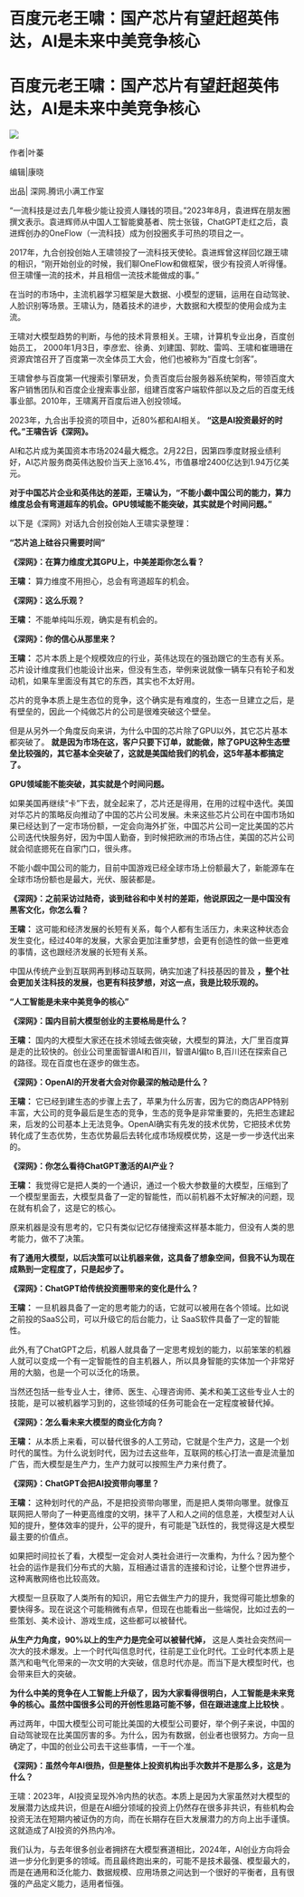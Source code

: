 # 百度元老王啸：国产芯片有望赶超英伟达，AI是未来中美竞争核心

# 百度元老王啸：国产芯片有望赶超英伟达，AI是未来中美竞争核心

![](https://inews.gtimg.com/news_bt/OFDgUObgNBO0aOpQpVCmGOr8b2EbbA7whbv1-LoCOc0U8AA/1000)

作者|叶蓁

编辑|康晓

出品| 深网.腾讯小满工作室

“一流科技是过去几年极少能让投资人赚钱的项目。”2023年8月，袁进辉在朋友圈撰文表示。袁进辉师从中国人工智能奠基者、院士张钹，ChatGPT走红之后，袁进辉创办的OneFlow（一流科技）成为创投圈炙手可热的项目之一。

2017年，九合创投创始人王啸领投了一流科技天使轮。袁进辉曾这样回忆跟王啸的相识，“刚开始创业的时候，我们聊OneFlow和做框架，很少有投资人听得懂。但王啸懂一流的技术，并且相信一流技术能做成的事。”

在当时的市场中，主流机器学习框架是大数据、小模型的逻辑，运用在自动驾驶、人脸识别等场景。王啸认为，随着技术的进步，大数据和大模型的使用会成为主流。

王啸对大模型趋势的判断，与他的技术背景相关。王啸，计算机专业出身，百度创始员工，
2000年1月3日，李彦宏、徐勇、刘建国、郭眈、雷鸣、王啸和崔珊珊在资源宾馆召开了百度第一次全体员工大会，他们也被称为“百度七剑客”。

王啸曾参与百度第一代搜索引擎研发，负责百度后台服务器系统架构，带领百度大客户销售团队和百度企业搜索事业部，组建百度客户端软件部以及之后的百度无线事业部。2010年，王啸离开百度后进入创投领域。

2023年，九合出手投资的项目中，近80%都和AI相关。 **“这是AI投资最好的时代。”王啸告诉《深网》。**

AI和芯片成为美国资本市场2024最大概念。2月22日，因第四季度财报业绩利好，AI芯片服务商英伟达股价当天上涨16.4%，市值暴增2400亿达到1.94万亿美元。

**对于中国芯片企业和英伟达的差距，王啸认为，“不能小觑中国公司的能力，算力维度总会有弯道超车的机会。GPU领域能不能突破，其实就是个时间问题。”**

以下是《深网》对话九合创投创始人王啸实录整理：

**“芯片追上硅谷只需要时间”**

**《深网》：在算力维度尤其GPU上，中美差距你怎么看？**

**王啸：** 算力维度不用担心，总会有弯道超车的机会。

**《深网》：这么乐观？**

**王啸：** 不能单纯叫乐观，确实是有机会的。

**《深网》：你的信心从那里来？**

**王啸：**
芯片本质上是个规模效应的行业，英伟达现在的强劲跟它的生态有关系。芯片设计维度我们也能设计出来，但没有生态，举例来说就像一辆车只有轮子和发动机，如果车里面没有其它的东西，其实也不太好用。

芯片的竞争本质上是生态位的竞争，这个确实是有难度的，生态一旦建立之后，是有壁垒的，因此一个纯做芯片的公司是很难突破这个壁垒。

但是从另外一个角度反向来讲，为什么中国的芯片除了GPU以外，其它芯片基本都突破了。
**就是因为市场在这，客户只要下订单，就能做，除了GPU这种生态壁垒比较强的，其它基本全突破了，这就是美国给我们的机会，这5年基本都搞定了。**

**GPU领域能不能突破，其实就是个时间问题。**

如果美国再继续“卡”下去，就全起来了，芯片还是得用，在用的过程中迭代。美国对华芯片的策略反向推动了中国的芯片公司发展。未来这些芯片公司在中国市场如果已经达到了一定市场份额，一定会向海外扩张，中国芯片公司一定比美国的芯片公司迭代快服务好，因为中国人勤奋，到时候把欧洲的市场占住，美国的芯片公司就会彻底摁死在自家门口，很头疼。

不能小觑中国公司的能力，目前中国游戏已经全球市场上份额最大了，新能源车在全球市场份额也是最大，光伏、服装都是。

**《深网》：之前采访过陆奇，谈到硅谷和中关村的差距，他说原因之一是中国没有黑客文化，你怎么看？**

**王啸：**
这可能和经济发展的长短有关系，每个人都有生活压力，未来这种状态会发生变化，经过40年的发展，大家会更加注重梦想，会更有创造性的做一些更难的事情，这也跟经济发展的长短有关系。

中国从传统产业到互联网再到移动互联网，确实加速了科技基因的普及 **，整个社会更加关注科技的发展，也更有科技梦想，对这一点，我是比较乐观的。**

**“人工智能是未来中美竞争的核心”**

**《深网》：国内目前大模型创业的主要格局是什么？**

**王啸：** 国内的大模型大家还在技术领域去做突破，大模型的算法，大厂里百度算是走的比较快的。创业公司里面智谱AI和百川，智谱AI偏to
B,百川还在探索自己的路径。现在百度也在逐步的做生态。

**《深网》：OpenAI的开发者大会对你最深的触动是什么？**

**王啸：**
它已经到建生态的步骤上去了，苹果为什么厉害，因为它的商店APP特别丰富，大公司的竞争最后是生态的竞争，生态的竞争是非常重要的，先把生态建起来，后发的公司基本上无法竞争。OpenAI确实有先发的技术优势，它把技术优势转化成了生态优势，生态优势最后去转化成市场规模优势，这是一步一步迭代出来的。

**《深网》：你怎么看待ChatGPT激活的AI产业？**

**王啸：**
我觉得它是把人类的一个通识，通过一个极大参数量的大模型，压缩到了一个模型里面去，大模型具备了一定的智能性，而以前机器不太好解决的问题，现在就有机会了，这是它的核心。

原来机器是没有思考的，它只有类似记忆存储搜索这样基本能力，但没有人类的思考能力，做不了决策。

**有了通用大模型，以后决策可以让机器来做，这具备了想象空间，但我不认为现在成熟到一定程度了，只是起步了。**

**《深网》：ChatGPT给传统投资圈带来的变化是什么？**

**王啸：** 一旦机器具备了一定的思考能力的话，它就可以被用在各个领域。比如说之前投的SaaS公司，可以升级它的后台能力，让
SaaS软件具备了一定的智能性。

此外,有了ChatGPT之后，机器人就具备了一定思考规划的能力，以前笨笨的机器人就可以变成一个有一定智能性的自主机器人，所以具身智能的实体加一个非常好用的大脑，也是一个可以泛化的场景。

当然还包括一些专业人士，律师、医生、心理咨询师、美术和美工这些专业人士的技能，是可以被机器学习到的，这些领域的任务可能会在一定程度被替代掉。

**《深网》：怎么看未来大模型的商业化方向？**

**王啸：**
从本质上来看，可以替代很多的人工劳动，它就是个生产力，这是一个划时代的属性。为什么说划时代，因为过去这些年，互联网的核心打法一直是流量加广告，而大模型是生产力，生产力就可以按照生产力来付费了。

**《深网》：ChatGPT会把AI投资带向哪里？**

**王啸：**
这种划时代的产品，不是把投资带向哪里，而是把人类带向哪里。就像互联网把人带向了一种更高维度的文明，抹平了人和人之间的信息差，大模型对人认知的提升，整体效率的提升，公平的提升，有可能是飞跃性的，我觉得这是大模型最主要的价值点。

如果把时间拉长了看，大模型一定会对人类社会进行一次重构，为什么？因为整个社会的运作是我们分布式的大脑，互相通过语言的连接和讨论，让整个世界进步，这种离散网络也比较高效。

大模型一旦获取了人类所有的知识，用它去做生产力的提升，我觉得可能比想象的要快得多。现在说这个可能稍微有点早，但现在也能看出一些端倪，比如过去的一些策划、美术设计、游戏生成，这些都可以被替代。

**从生产力角度，90%以上的生产力是完全可以被替代掉，**
这是人类社会突然间一次大的技术爆发。上一个时代叫信息时代，往前是工业化时代。工业时代本质上是蒸汽和电气化带来的一次文明的大突破，信息时代亦是。而当下是大模型时代，也会带来巨大的突破。

**为什么中美的竞争在人工智能上升级了，因为大家看得很明白，人工智能是未来竞争的核心。虽然中国很多公司的开创性思路可能不够，但在跟进速度上比较快** 。

再过两年，中国大模型公司可能比美国的大模型公司要好，举个例子来说，中国的自动驾驶现在比美国厉害的多。为什么，因为有数据，创业者也很努力。方向一旦确定了，中国的创业公司去干这些事情，一干一个准。

**《深网》：虽然今年AI很热，但是整体上投资机构出手次数并不是那么多，这是为什么？**

王啸：2023年，AI投资呈现外冷内热的状态。本质上是因为大家虽然对大模型的发展潜力达成共识，但是在AI细分领域的投资上仍然存在很多非共识，有些机构会投资无法在短期内被证伪的方向，而在长期存在巨大发展潜力的方向上出手谨慎。这就造成了AI投资的外热内冷。

我们认为，与去年很多创业者拥挤在大模型赛道相比，2024年，AI创业方向将会进一步分化到更多的领域。而且最终跑出来的，可能不是技术最强、模型最大的，而是在通用和泛化能力、数据规模、应用场景之间达到一个很好的平衡者，且有很强的产品定义能力，适用者恒强。

